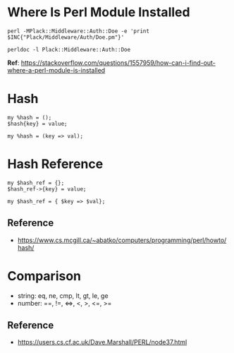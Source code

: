 # Where Is Perl Module Installed
```
perl -MPlack::Middleware::Auth::Doe -e 'print $INC{"Plack/Middleware/Auth/Doe.pm"}'

perldoc -l Plack::Middleware::Auth::Doe
```

**Ref**: https://stackoverflow.com/questions/1557959/how-can-i-find-out-where-a-perl-module-is-installed

# Hash
```
my %hash = ();
$hash{key} = value;

my %hash = (key => val);
```

# Hash Reference
```
my $hash_ref = {};
$hash_ref->{key} = value;

my $hash_ref = { $key => $val};
```

## Reference
* https://www.cs.mcgill.ca/~abatko/computers/programming/perl/howto/hash/


# Comparison
* string: eq, ne, cmp, lt, gt, le, ge
* number: ==, !=, <=>, <, >, <=, >=
## Reference
* https://users.cs.cf.ac.uk/Dave.Marshall/PERL/node37.html

